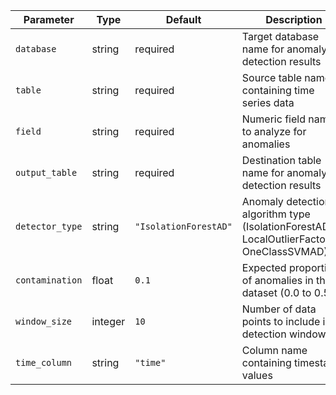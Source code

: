| Parameter | Type | Default | Description |
|-----------|------|---------|-------------|
| `database` | string | required | Target database name for anomaly detection results |
| `table` | string | required | Source table name containing time series data |
| `field` | string | required | Numeric field name to analyze for anomalies |
| `output_table` | string | required | Destination table name for anomaly detection results |
| `detector_type` | string | `"IsolationForestAD"` | Anomaly detection algorithm type (IsolationForestAD, LocalOutlierFactorAD, OneClassSVMAD) |
| `contamination` | float | `0.1` | Expected proportion of anomalies in the dataset (0.0 to 0.5) |
| `window_size` | integer | `10` | Number of data points to include in detection window |
| `time_column` | string | `"time"` | Column name containing timestamp values |